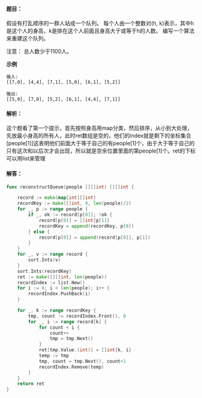 #### 题目：

假设有打乱顺序的一群人站成一个队列。 每个人由一个整数对(h, k)表示，其中h是这个人的身高，k是排在这个人前面且身高大于或等于h的人数。 编写一个算法来重建这个队列。

注意：
总人数少于1100人。

**示例**

```
输入:
[[7,0], [4,4], [7,1], [5,0], [6,1], [5,2]]

输出:
[[5,0], [7,0], [5,2], [6,1], [4,4], [7,1]]
```

#### 解析：

这个题看了第一个提示，首先按照身高用map分类，然后排序，从小到大处理，先放最小身高的所有人，此时ret数组是空的，他们的index就是剩下的坐标集合[people[1]]这表明他们前面大于等于自己的有people[1]个，由于大于等于自己的只有这次和以后次才会出现，所以就是空余位置里面的第people[1]个。ret的下标可以用list来管理

#### 解答：

```go
func reconstructQueue(people [][]int) [][]int {

	record := make(map[int][]int)
	recordKey := make([]int, 0, len(people)/2)
	for _, p := range people {
		if _, ok := record[p[0]]; !ok {
			record[p[0]] = []int{p[1]}
			recordKey = append(recordKey, p[0])
		} else {
			record[p[0]] = append(record[p[0]], p[1])
		}
	}
	for _, v := range record {
		sort.Ints(v)
	}
	sort.Ints(recordKey)
	ret := make([][]int, len(people))
	recordIndex := list.New()
	for i := 0; i < len(people); i++ {
		recordIndex.PushBack(i)
	}

	for _, k := range recordKey {
		tmp, count := recordIndex.Front(), 0
		for _, i := range record[k] {
			for count < i {
				count++
				tmp = tmp.Next()
			}
			ret[tmp.Value.(int)] = []int{k, i}
			temp := tmp
			tmp, count = tmp.Next(), count+1
			recordIndex.Remove(temp)
		}
	}
	return ret
}
```

